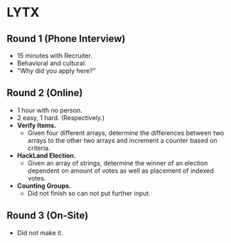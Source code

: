 # LYTX

## Round 1 (Phone Interview)

- 15 minutes with Recruiter.
- Behavioral and cultural.
- "Why did you apply here?"

## Round 2 (Online)

- 1 hour with no person.
- 2 easy, 1 hard. (Respectively.)
- **Verify Items.**
  - Given four different arrays, determine the differences between two arrays to the other two arrays and increment a counter based on criteria.
- **HackLand Election.**
  - Given an array of strings, determine the winner of an election dependent on amount of votes as well as placement of indexed votes.
- **Counting Groups.**
  - Did not finish so can not put further input.

## Round 3 (On-Site)

- Did not make it.
